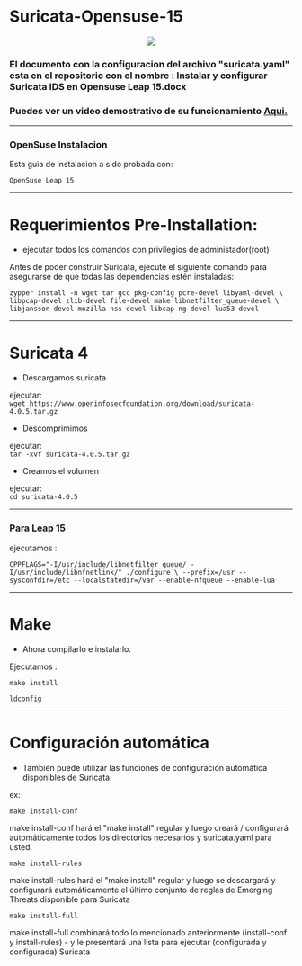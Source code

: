 # Suricata-Opensuse-15

<p align="center">
  <img src="https://i.imgur.com/306CJ0d.jpg">
</p>

### El documento con la configuracion del archivo "suricata.yaml" esta en el repositorio con el nombre : Instalar y configurar Suricata IDS en Opensuse Leap 15.docx
### Puedes ver un video demostrativo de su funcionamiento [Aqui.](https://youtu.be/Q5nFeNkn9lI)
___

### OpenSuse Instalacion
Esta guia de instalacion a sido probada con:

    OpenSuse Leap 15
___
# Requerimientos Pre-Installation:
- ejecutar todos los comandos con privilegios de administador(root)

Antes de poder construir Suricata, ejecute el siguiente comando para asegurarse de que todas las dependencias estén instaladas:

`
zypper install -n wget tar gcc pkg-config pcre-devel libyaml-devel \
    libpcap-devel zlib-devel file-devel make libnetfilter_queue-devel \
    libjansson-devel mozilla-nss-devel libcap-ng-devel lua53-devel
`
___
# Suricata 4

- Descargamos suricata

ejecutar:      
`wget https://www.openinfosecfoundation.org/download/suricata-4.0.5.tar.gz`

- Descomprimimos

ejecutar:       
`tar -xvf suricata-4.0.5.tar.gz`

- Creamos el volumen

ejecutar:       
`cd suricata-4.0.5`
___
### Para Leap 15

ejecutamos :

`
CPPFLAGS="-I/usr/include/libnetfilter_queue/ -I/usr/include/libnfnetlink/" ./configure \
    --prefix=/usr --sysconfdir=/etc --localstatedir=/var --enable-nfqueue --enable-lua
 `
___
# Make

- Ahora compilarlo e instalarlo. 

Ejecutamos :

`make install`

`ldconfig`
___
# Configuración automática

- También puede utilizar las funciones de configuración automática disponibles de Suricata:

ex:

    make install-conf

make install-conf
hará el "make install" regular y luego creará / configurará automáticamente todos los directorios necesarios y suricata.yaml para usted.

    make install-rules

make install-rules
hará el "make install" regular y luego se descargará y configurará automáticamente el último conjunto de reglas de Emerging Threats disponible para Suricata

    make install-full

make install-full
combinará todo lo mencionado anteriormente (install-conf y install-rules) - y le presentará una lista para ejecutar (configurada y configurada) Suricata
